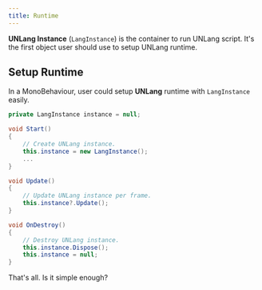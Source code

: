 ```yaml
---
title: Runtime
---
```


**UNLang Instance** (`LangInstance`) is the container to run UNLang script. It's the first object user should use to setup UNLang runtime.

## Setup Runtime

In a MonoBehaviour, user could setup **UNLang** runtime with `LangInstance` easily.

```csharp
private LangInstance instance = null;

void Start()
{
    // Create UNLang instance.
    this.instance = new LangInstance();
    ...
}

void Update()
{
    // Update UNLang instance per frame.
    this.instance?.Update();
}

void OnDestroy()
{
    // Destroy UNLang instance.
    this.instance.Dispose();
    this.instance = null;
}
```

That's all. Is it simple enough?
